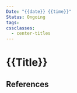 ```yaml
---
Date: "{{date}} {{time}}"
Status: Ongoing
tags: 
cssclasses:
  - center-titles
---
```

# {{Title}}





## References